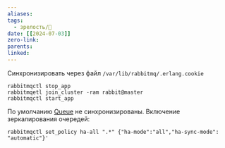 ```yaml
---
aliases: 
tags:
  - зрелость/🌱
date: [[2024-07-03]]
zero-link: 
parents: 
linked:
---
```

Синхронизировать через файл `/var/lib/rabbitmq/.erlang.cookie`
```
rabbitmqctl stop_app
rabbitmqetl join_cluster -ram rabbit@master
rabbitmqctl start_app
```

По умолчанию [Queue](Queue.md) не синхронизированы. Включение зеркалирования очередей:
```
rabbitmqctl set_policy ha-all ".*" {"ha-mode":"all","ha-sync-mode": "automatic"}'
```